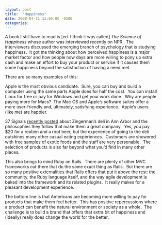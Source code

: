 ```yaml
---
layout: post
title:  "Happiness"
date: 2008-04-21 12:00:00 -0500
categories: 
---
```


A book I still have to read is [ed. I think it was called] <em>The Science of Happiness</em> whose author was interviewed recently on NPR.  The interviewers discussed the emerging branch of psychology that is studying happiness.  It got me thinking about how perceived happiness is a major market factor and how people now days are more willing to pony up extra cash and make an effort to buy your product or service if it causes them some happiness beyond the satisfaction of having a need met.  

There are so many examples of this:

Apple is the most obvious candidate.  Sure, you can buy and build a computer using the same parts Apple does for half the cost.  You can install Linux for free or pay for Windows and get your work done.  Why are people paying more for Macs?  The Mac OS and Apple&#8217;s software suites offer a more user-friendly and, ultimately, satisfying experience.  Apple&#8217;s users (like me) are happier.  

37 Signals <a href="http://www.37signals.com/svn/posts/983-good-company-zingermans">recently posted</a> about Zingerman&#8217;s deli in Ann Arbor and the philosophies they follow that make them a great company.  Yes, you pay $20 for a reuben and a root beer, but the experience of going to the deli outshines many other casual eating experiences.  Customers are showered with free samples of exotic foods and the staff are very personable.  The selection of products is also far beyond what you&#8217;d find in many other places.

This also brings to mind Ruby on Rails.  There are plenty of other MVC frameworks out there that do the same exact thing as Rails.  But there are so many positive externalities that Rails offers that put it above the rest: the community, the Ruby language itself, and the way agile development is baked into the framework and its related plugins.  It really makes for a pleasant development experience.

The bottom line is that Americans are becoming more willing to pay for products that make them feel better.  This has positive repercussions where a product can benefit the natural environment or society as a whole.  The challenge is to build a brand that offers that extra bit of happiness and (ideally) really does change the world for the better.
